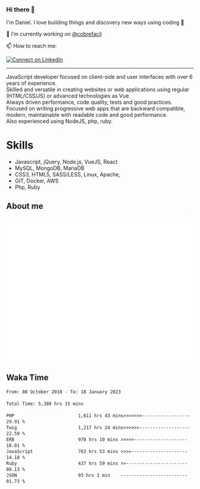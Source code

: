 ### Hi there 👋

I'm Daniel. I love building things and discovery new ways using coding :raised_hands: 

🔭 I’m currently working on [@cobrefacil](https://www.cobrefacil.com.br/)

📫 How to reach me:

[![Connect on LinkedIn](https://img.shields.io/badge/--linkedin?label=LinkedIn&logo=LinkedIn&style=social)](https://www.linkedin.com/in/daniel-cerverizzo/)

---

JavaScript developer focused on client-side and user interfaces with over 6 years of experience.  
Skilled and versatile in creating websites or web applications using regular (HTML/CSS/JS) or advanced technologies as Vue.  
Always driven performance, code quality, tests and good practices.  
 Focused on writing progressive web apps that are backward compatible, modern, maintainable with readable code and good performance.  
Also experienced using NodeJS, php, ruby. 


# Skills

 - Javascript, jQuery, Node.js, VueJS, React
 - MySQL, MongoDB, MariaDB    
 - CSS3, HTML5, SASS/LESS,  Linux, Apache,
 - GIT, Docker, AWS
 - Php, Ruby

## About me

![Metrics](/github-metrics.svg)

## Waka Time

<!--START_SECTION:waka-->

```text
From: 08 October 2018 - To: 18 January 2023

Total Time: 5,388 hrs 15 mins

PHP                        1,611 hrs 43 mins>>>>>>>------------------   29.91 %
Twig                       1,217 hrs 24 mins>>>>>>-------------------   22.59 %
ERB                        970 hrs 10 mins >>>>>--------------------   18.01 %
JavaScript                 763 hrs 53 mins >>>>---------------------   14.18 %
Ruby                       437 hrs 59 mins >>-----------------------   08.13 %
JSON                       93 hrs 1 min    -------------------------   01.73 %
```

<!--END_SECTION:waka-->

